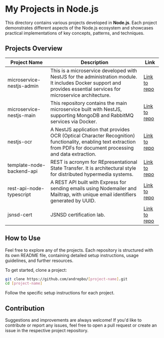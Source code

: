 # My Projects in Node.js

This directory contains various projects developed in **Node.js**. Each project demonstrates different aspects of the Node.js ecosystem and showcases practical implementations of key concepts, patterns, and techniques.

## Projects Overview

| Project Name                      | Description | Link |
| ---------------------------------- | ----------- | ---- |
| microservice-nestjs-admin          | This is a microservice developed with NestJS for the administration module. It includes Docker support and provides essential services for microservice architecture. | [Link to repo](https://github.com/andrepbo/microservice-nestjs-admin) |
| microservice-nestjs-main           | This repository contains the main microservice built with NestJS, supporting MongoDB and RabbitMQ services via Docker. | [Link to repo](https://github.com/andrepbo/microservice-nestjs-main) |
| nestjs-ocr                         | A NestJS application that provides OCR (Optical Character Recognition) functionality, enabling text extraction from PDFs for document processing and data extraction. | [Link to repo](https://github.com/andrepbo/nestjs-ocr) |
| template-node-backend-api                         | REST is acronym for REpresentational State Transfer. It is architectural style for distributed hypermedia systems. | [Link to repo](https://github.com/andrepbo/template-node-backend-api) |
| rest-api-node-typescript                         | A REST API built with Express for sending emails using Nodemailer and Mailtrap, with unique email identifiers generated by UUID. | [Link to repo](https://github.com/andrepbo/rest-api-node-typescript) |
| jsnsd-cert                         | JSNSD certification lab. | [Link to repo](https://github.com/andrepbo/jsnsd-cert) |

## How to Use

Feel free to explore any of the projects. Each repository is structured with its own README file, containing detailed setup instructions, usage guidelines, and further resources.

To get started, clone a project:

```bash
git clone https://github.com/andrepbo/[project-name].git
cd [project-name]
```

Follow the specific setup instructions for each project.

## Contribution

Suggestions and improvements are always welcome! If you'd like to contribute or report any issues, feel free to open a pull request or create an issue in the respective project repository.
